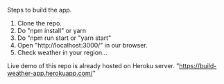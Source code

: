 Steps to build the app.

1. Clone the repo.
2. Do "npm install" or yarn
3. Do "npm run start or "yarn start" 
4. Open "http://localhost:3000/" in our browser.
5. Check weather in your region...


Live demo of this repo is already hosted on Heroku server.
"https://build-weather-app.herokuapp.com/"